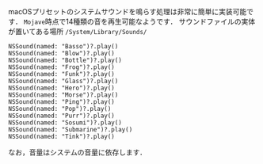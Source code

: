 <!-- title:Swift：macOSのシステムサウンドを鳴らす -->
macOSプリセットのシステムサウンドを鳴らす処理は非常に簡単に実装可能です．
`Mojave`時点で14種類の音を再生可能なようです．
サウンドファイルの実体が置いてある場所
`/System/Library/Sounds/`

```swift:NSSound
NSSound(named: "Basso")?.play()
NSSound(named: "Blow")?.play()
NSSound(named: "Bottle")?.play()
NSSound(named: "Frog")?.play()
NSSound(named: "Funk")?.play()
NSSound(named: "Glass")?.play()
NSSound(named: "Hero")?.play()
NSSound(named: "Morse")?.play()
NSSound(named: "Ping")?.play()
NSSound(named: "Pop")?.play()
NSSound(named: "Purr")?.play()
NSSound(named: "Sosumi")?.play()
NSSound(named: "Submarine")?.play()
NSSound(named: "Tink")?.play()
```
なお，音量はシステムの音量に依存します．
